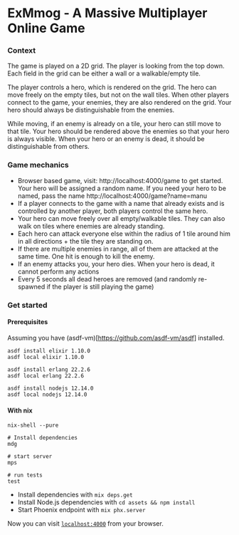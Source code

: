 # ExMmog - A Massive Multiplayer Online Game

### Context

The game is played on a 2D grid. The player is looking from the top down. Each field in the grid
can be either a wall or a walkable/empty tile.

The player controls a hero, which is rendered on the grid. The hero can move freely on the empty
tiles, but not on the wall tiles. When other players connect to the game, your enemies, they are
also rendered on the grid. Your hero should always be distinguishable from the enemies.

While moving, if an enemy is already on a tile, your hero can still move to that tile. Your hero
should be rendered above the enemies so that your hero is always visible. When your hero or an
enemy is dead, it should be distinguishable from others.

### Game mechanics

- Browser based game, visit: http://localhost:4000/game to get started.
  Your hero will be assigned a random name.
  If you need your hero to be named, pass the name http://localhost:4000/game?name=manu
- If a player connects to the game with a name that already exists and is controlled by another
  player, both players control the same hero.
- Your hero can move freely over all empty/walkable tiles. They can also walk on tiles where
  enemies are already standing.
- Each hero can attack everyone else within the radius of 1 tile around him in all directions + the
  tile they are standing on.
- If there are multiple enemies in range, all of them are attacked at the same time. One hit is
  enough to kill the enemy.
- If an enemy attacks you, your hero dies. When your hero is dead, it cannot perform any actions
- Every 5 seconds all dead heroes are removed (and randomly re-spawned if the player is still
  playing the game)


### Get started

  #### Prerequisites

  Assuming you have (asdf-vm)[https://github.com/asdf-vm/asdf] installed.

  ```
  asdf install elixir 1.10.0
  asdf local elixir 1.10.0

  asdf install erlang 22.2.6
  asdf local erlang 22.2.6

  asdf install nodejs 12.14.0
  asdf local nodejs 12.14.0
  ```

  #### With nix

  ```
  nix-shell --pure

  # Install dependencies
  mdg

  # start server
  mps

  # run tests
  test
  ```


  * Install dependencies with `mix deps.get`
  * Install Node.js dependencies with `cd assets && npm install`
  * Start Phoenix endpoint with `mix phx.server`

Now you can visit [`localhost:4000`](http://localhost:4000) from your browser.
